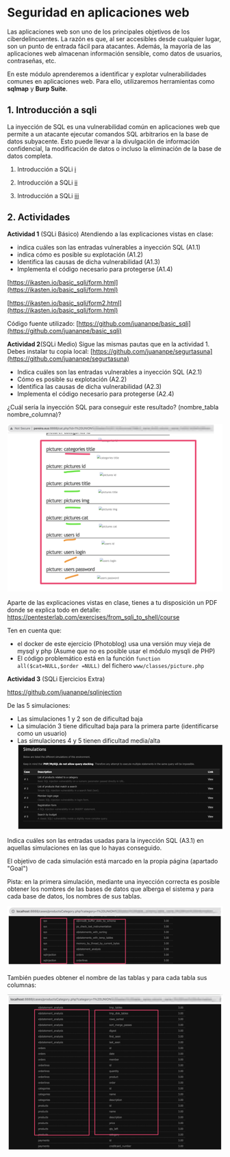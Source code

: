 # Seguridad en aplicaciones web

Las aplicaciones web son uno de los principales objetivos de los ciberdelincuentes. La razón es que, al ser accesibles desde cualquier lugar, son un punto de entrada fácil para atacantes. Además, la mayoría de las aplicaciones web almacenan información sensible, como datos de usuarios, contraseñas, etc.

En este módulo aprenderemos a identificar y explotar vulnerabilidades comunes en aplicaciones web. Para ello, utilizaremos herramientas como __sqlmap__ y __Burp Suite__.

## 1. Introducción a sqli

La inyección de SQL es una vulnerabilidad común en aplicaciones web que permite a un atacante ejecutar comandos SQL arbitrarios en la base de datos subyacente. Esto puede llevar a la divulgación de información confidencial, la modificación de datos o incluso la eliminación de la base de datos completa.

1. Introducción a SQLi [i](https://docs.google.com/presentation/d/1AfVt7QhVSpog1NQ6t-a4eIBTPFP6aqly3uQXjSrwjmk/edit?usp=sharing) 

2. Introducción a SQLi [ii](https://docs.google.com/presentation/d/1Wc5U8rN1uK2zN-TigcXjfIayYSSEDPEIloMQngdl2tY/edit?usp=sharing)

3. Introducción a SQLi [iii](https://docs.google.com/presentation/d/1EP06LEFwZrtOic4H7vEvfo3hQyg7Jds9Mv1M_YX1sUU/edit?usp=sharing)


## 2. Actividades

__Actividad 1__ (SQLi Básico) Atendiendo a las explicaciones vistas en clase:
- indica cuáles son las entradas vulnerables a inyección SQL (A1.1)
- indica cómo es posible su explotación (A1.2)
- Identifica las causas de dicha vulnerabilidad (A1.3)
- Implementa el código necesario para protegerse (A1.4) 

[https://ikasten.io/basic_sqli/form.html](https://ikasten.io/basic_sqli/form.html)

[https://ikasten.io/basic_sqli/form2.html](https://ikasten.io/basic_sqli/form.html)


Código fuente utilizado: [https://github.com/juananpe/basic_sqli](https://github.com/juananpe/basic_sqli)

__Actividad 2__(SQLi Medio) Sigue las mismas pautas que en la actividad 1.
Debes instalar tu copia local: [https://github.com/juananpe/segurtasuna](https://github.com/juananpe/segurtasuna)


- Indica cuáles son las entradas vulnerables a inyección SQL (A2.1)
- Cómo es posible su explotación (A2.2)
- Identifica las causas de dicha vulnerabilidad (A2.3)
- Implementa el código necesario para protegerse (A2.4) 


¿Cuál sería la inyección SQL para conseguir este resultado?
 (nombre_tabla nombre_columna)?

![alt text](image.png)

Aparte de las explicaciones vistas en clase, tienes a tu disposición un PDF donde se explica todo en detalle:
https://pentesterlab.com/exercises/from_sqli_to_shell/course

Ten en cuenta que:
- el docker de este ejercicio (Photoblog) usa una versión muy vieja de mysql y php (Asume que no es posible usar el módulo mysqli de PHP)
- El código problemático está en la función 
 `function all($cat=NULL,$order =NULL)`
del fichero `www/classes/picture.php`

__Actividad 3__  (SQLi Ejercicios Extra) 

https://github.com/juananpe/sqlinjection 

De las 5 simulaciones:
- Las simulaciones 1 y 2 son de dificultad baja
- La simulación 3 tiene dificultad baja para la primera parte (identificarse como un usuario)
- Las simulaciones 4 y 5 tienen dificultad media/alta
![alt text](image-1.png)

Indica cuáles son las entradas usadas para la inyección SQL (A3.1)  en aquellas simulaciones en las que lo hayas conseguido.

El objetivo de cada simulación está marcado en la propia página (apartado "Goal")

Pista: en la primera simulación, mediante una inyección correcta es posible obtener los nombres de las bases de datos que alberga el sistema y para cada base de datos, los nombres de sus tablas.

![alt text](image-2.png)


También puedes obtener el nombre de las tablas y para cada tabla sus columnas:

![alt text](image-3.png)
